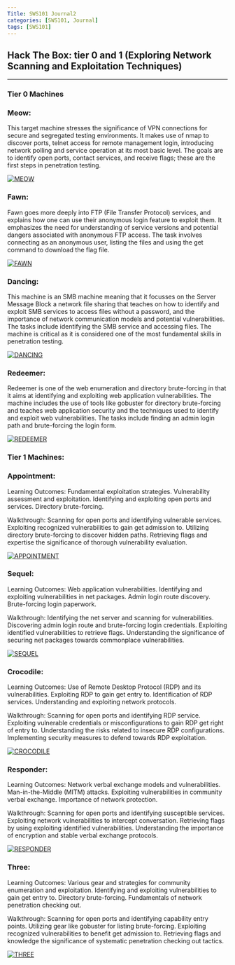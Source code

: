 ```yaml
---
Title: SWS101 Journal2
categories: [SWS101, Journal]
tags: [SWS101]
---
```


## Hack The Box: tier 0 and 1 (Exploring Network Scanning and Exploitation Techniques)
---

### Tier 0 Machines

### Meow:   
This target machine stresses the significance of VPN connections for secure and segregated testing environments. It makes use of nmap to discover ports, telnet access for remote management login, introducing network polling and service operation at its most basic level. The goals are to identify open ports, contact services, and receive flags; these are the first steps in penetration testing.

[![MEOW](https://i.ytimg.com/vi/2zIm0UtEaD8/maxresdefault.jpg)](https://www.youtube.com/watch?v=2zIm0UtEaD8)


### Fawn:
 Fawn goes more deeply into FTP (File Transfer Protocol) services, and explains how one can use their anonymous login feature to exploit them. It emphasizes the need for understanding of service versions and potential dangers associated with anonymous FTP access. The task involves connecting as an anonymous user, listing the files and using the get command to download the flag file.

[![FAWN](https://i.ytimg.com/vi/CU_tCe3rVr8/maxresdefault.jpg)](https://www.youtube.com/watch?v=CU_tCe3rVr8)


### Dancing:
This machine is an SMB machine meaning that it focusses on the Server Message Block a network file sharing that teaches on how to identify and exploit SMB services to access files without a password, and the importance of network communication models and potential vulnerabilities. The tasks include identifying the SMB service and accessing files. The machine is critical as it is considered one of the most fundamental skills in penetration testing.

[![DANCING](https://i.ytimg.com/vi/IYZhDzJrraw/maxresdefault.jpg)](https://www.youtube.com/watch?app=desktop&v=IYZhDzJrraw)

### Redeemer:
Redeemer is one of the web enumeration and directory brute-forcing in that it aims at identifying and exploiting web application vulnerabilities. The machine includes the use of tools like gobuster for directory brute-forcing and teaches web application security and the techniques used to identify and exploit web vulnerabilities. The tasks include finding an admin login path and brute-forcing the login form.

[![REDEEMER](https://i.ytimg.com/vi/TPJWDr1PP-A/maxresdefault.jpg)](https://www.youtube.com/watch?app=desktop&v=TPJWDr1PP-A)

### Tier 1 Machines:

### Appointment:
Learning Outcomes:
Fundamental exploitation strategies.
Vulnerability assessment and exploitation.
Identifying and exploiting open ports and services.
Directory brute-forcing.

Walkthrough:
Scanning for open ports and identifying vulnerable services.
Exploiting recognized vulnerabilities to gain get admission to.
Utilizing directory brute-forcing to discover hidden paths.
Retrieving flags and expertise the significance of thorough vulnerability evaluation.

[![APPOINTMENT](https://i.ytimg.com/vi/BKZkKiXLzZI/maxresdefault.jpg)](https://www.youtube.com/watch?v=BKZkKiXLzZI)

### Sequel:
Learning Outcomes:
Web application vulnerabilities.
Identifying and exploiting vulnerabilities in net packages.
Admin login route discovery.
Brute-forcing login paperwork.

Walkthrough:
Identifying the net server and scanning for vulnerabilities.
Discovering admin login route and brute-forcing login credentials.
Exploiting identified vulnerabilities to retrieve flags.
Understanding the significance of securing net packages towards commonplace vulnerabilities.

[![SEQUEL](https://i.ytimg.com/vi/rtUEn547NVA/maxresdefault.jpg)](https://www.youtube.com/watch?v=rtUEn547NVA)

### Crocodile:
Learning Outcomes:
Use of Remote Desktop Protocol (RDP) and its vulnerabilities.
Exploiting RDP to gain get entry to.
Identification of RDP services.
Understanding and exploiting network protocols.

Walkthrough:
Scanning for open ports and identifying RDP service.
Exploiting vulnerable credentials or misconfigurations to gain RDP get right of entry to.
Understanding the risks related to insecure RDP configurations.
Implementing security measures to defend towards RDP exploitation.

[![CROCODILE](https://i.ytimg.com/vi/vUuY3U_GceU/maxresdefault.jpg)](https://www.youtube.com/watch?v=vUuY3U_GceU)

### Responder:
Learning Outcomes:
Network verbal exchange models and vulnerabilities.
Man-in-the-Middle (MITM) attacks.
Exploiting vulnerabilities in community verbal exchange.
Importance of network protection.

Walkthrough:
Scanning for open ports and identifying susceptible services.
Exploiting network vulnerabilities to intercept conversation.
Retrieving flags by using exploiting identified vulnerabilities.
Understanding the importance of encryption and stable verbal exchange protocols.

[![RESPONDER](https://i.ytimg.com/vi/wq-najIgsRU/maxresdefault.jpg)](https://www.youtube.com/watch?v=wq-najIgsRU)

### Three:
Learning Outcomes:
Various gear and strategies for community enumeration and exploitation.
Identifying and exploiting vulnerabilities to gain get entry to.
Directory brute-forcing.
Fundamentals of network penetration checking out.

Walkthrough:
Scanning for open ports and identifying capability entry points.
Utilizing gear like gobuster for listing brute-forcing.
Exploiting recognized vulnerabilities to benefit get admission to.
Retrieving flags and knowledge the significance of systematic penetration checking out tactics.

[![THREE](https://i.ytimg.com/vi/pTyfEFZEe3w/maxresdefault.jpg)](https://www.youtube.com/watch?app=desktop&v=pTyfEFZEe3w)



